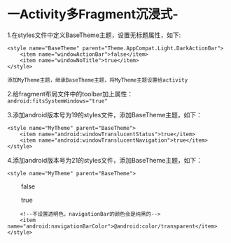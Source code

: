 # 一Activity多Fragment沉浸式-

1.在styles文件中定义BaseTheme主题，设置无标题属性，如下:

    <style name="BaseTheme" parent="Theme.AppCompat.Light.DarkActionBar">
        <item name="windowActionBar">false</item>
        <item name="windowNoTitle">true</item>
    </style>
    
    添加MyTheme主题，继承BaseTheme主题，将MyTheme主题设置给activity
        
2.给fragment布局文件中的toolbar加上属性：``android:fitsSystemWindows="true"``

3.添加android版本号为19的styles文件，添加BaseTheme主题，如下：

    <style name="MyTheme" parent="BaseTheme">
        <item name="android:windowTranslucentStatus">true</item>
        <item name="android:windowTranslucentNavigation">true</item>
    </style>
    
4.添加android版本号为21的styles文件，添加BaseTheme主题，如下：

    <style name="MyTheme" parent="BaseTheme">
    
        <!--这个属性为true时，状态栏有一个遮盖的半透明效果，为false时，状态栏跟toolbar颜色一样-->
        <item name="android:windowTranslucentStatus">false</item>
        
        <!--这个属性为rue时，底部导航栏会遮盖布局，为false时，底部导航栏会把布局顶上去-->
        <item name="android:windowTranslucentNavigation">true</item>
        
        <!--不设置透明色，navigationBar的颜色会是纯黑的-->
        <item name="android:navigationBarColor">@android:color/transparent</item>
    </style>
    
